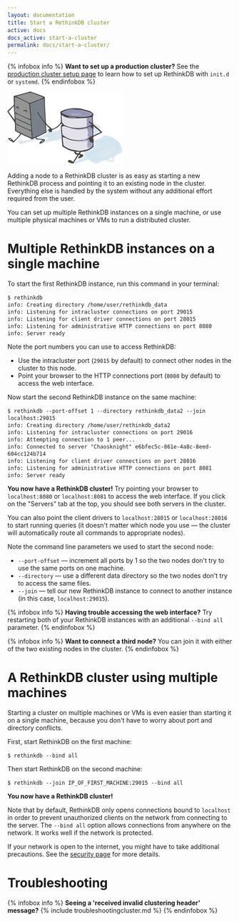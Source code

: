 ```yaml
---
layout: documentation
title: Start a RethinkDB cluster
active: docs
docs_active: start-a-cluster
permalink: docs/start-a-cluster/
---
```


{% infobox info %}
<strong>Want to set up a production cluster?</strong> See the [production cluster setup page](/docs/cluster-on-startup/) to learn how to set up RethinkDB with `init.d` or `systemd`.
{% endinfobox %}

<img src="/assets/images/docs/api_illustrations/cluster.png" class="api_command_illustration" />

Adding a node to a RethinkDB cluster is as easy as starting a new
RethinkDB process and pointing it to an existing node in the
cluster. Everything else is handled by the system without any
additional effort required from the user.

You can set up multiple RethinkDB instances on a single machine, or
use multiple physical machines or VMs to run a distributed cluster.

#  Multiple RethinkDB instances on a single machine #

To start the first RethinkDB instance, run this command in your
terminal:

```
$ rethinkdb
info: Creating directory /home/user/rethinkdb_data
info: Listening for intracluster connections on port 29015
info: Listening for client driver connections on port 28015
info: Listening for administrative HTTP connections on port 8080
info: Server ready
```

Note the port numbers you can use to access RethinkDB:

* Use the intracluster port (`29015` by default) to connect other nodes in the cluster to this node.
* Point your browser to the HTTP connections port (`8080` by default) to access the web interface.

Now start the second RethinkDB instance on the same machine:

```
$ rethinkdb --port-offset 1 --directory rethinkdb_data2 --join localhost:29015
info: Creating directory /home/user/rethinkdb_data2
info: Listening for intracluster connections on port 29016
info: Attempting connection to 1 peer...
info: Connected to server "Chaosknight" e6bfec5c-861e-4a8c-8eed-604cc124b714
info: Listening for client driver connections on port 28016
info: Listening for administrative HTTP connections on port 8081
info: Server ready
```

__You now have a RethinkDB cluster!__ Try pointing your browser to
`localhost:8080` or `localhost:8081` to access the web interface. If
you click on the "Servers" tab at the top, you should see both servers
in the cluster.

You can also point the client drivers to `localhost:28015` or
`localhost:28016` to start running queries (it doesn't matter which
node you use &mdash; the cluster will automatically route all commands to
appropriate nodes).

Note the command line parameters we used to start the second node:

- `--port-offset` &mdash; increment all ports by 1 so the two nodes don't try to use the same ports on one machine.
- `--directory` &mdash; use a different data directory so the two nodes don't try to access the same files.
- `--join` &mdash; tell our new RethinkDB instance to connect to another instance (in this case, `localhost:29015`).

{% infobox info %}
<strong>Having trouble accessing the web interface?</strong> Try restarting both of your RethinkDB instances with an additional `--bind all` parameter.
{% endinfobox %}

{% infobox info %}
<strong>Want to connect a third node?</strong> You can join it with either of the two existing nodes in the cluster.
{% endinfobox %}

# A RethinkDB cluster using multiple machines #

Starting a cluster on multiple machines or VMs is even easier than
starting it on a single machine, because you don't have to worry about
port and directory conflicts.

First, start RethinkDB on the first machine:

```
$ rethinkdb --bind all
```

Then start RethinkDB on the second machine:

```
$ rethinkdb --join IP_OF_FIRST_MACHINE:29015 --bind all
```

__You now have a RethinkDB cluster!__

Note that by default, RethinkDB only opens connections bound to
`localhost` in order to prevent unauthorized clients on the network
from connecting to the server. The `--bind all` option allows
connections from anywhere on the network. It works well if the network
is protected.

If your network is open to the internet, you might have to take
additional precautions. See the [security page](/docs/security/) for
more details.

# Troubleshooting #

{% infobox info %}
<strong>Seeing a 'received invalid clustering header' message?</strong>
{% include troubleshootingcluster.md %} 
{% endinfobox %}

